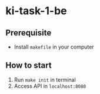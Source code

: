 # ki-task-1-be

## Prerequisite
- Install `makefile` in your computer

## How to start
1. Run `make init` in terminal
2. Access API in `localhost:8080`
